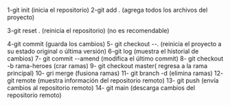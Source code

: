 1-git init (inicia el repositorio)
2-git add .  (agrega todos los archivos del proyecto)

3-git reset . (reinicia el repositorio) (no es recomendable)

4-git commit (guarda los cambios)
5- git checkout --. (reinicia el proyecto a su estado original o última versión)
6-git log (muestra el historial de cambios)
7- git commit --amend (modifica el último commit)
8- git checkout -b rama-heroes (crar ramas)
9- git checkout master( regresa a la rama principal)
10- gri merge (fusiona ramas)
11- git branch -d (elimina ramas)
12- git remote (muestra información del repositorio remoto)
13- git push (envía cambios al repositorio remoto)
14- git main (descarga cambios del repositorio remoto)






